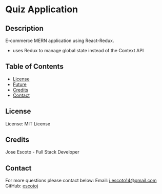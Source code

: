 # Quiz Application 

## Description

E-commerce MERN application using React-Redux. 
- uses Redux to manage global state instead of the Context API


## Table of Contents

- [License](#License)
- [Future](#Future)
- [Credits](#Credits)
- [Contact](#Contact)



## License

License: MIT License

## Credits

Jose Escoto - Full Stack Developer

## Contact

For more questions please contact below:
Email: j.escoto14@gmail.com
GitHub: [escotoj](https://github.com/escotoj)